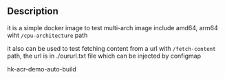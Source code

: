 ## Description

it is a simple docker image to test multi-arch image include amd64, arm64 wiht `/cpu-architecture` path

it also can be used to test fetching content from a url with `/fetch-content` path, the url is in ./oururl.txt file which can be injected by configmap

hk-acr-demo-auto-build
